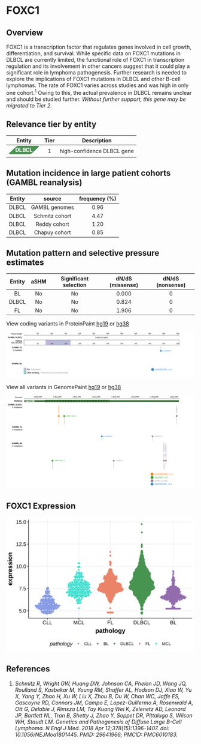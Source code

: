 # FOXC1
## Overview
FOXC1 is a transcription factor that regulates genes involved in cell growth, differentiation, and survival. While specific data on FOXC1 mutations in DLBCL are currently limited, the functional role of FOXC1 in transcription regulation and its involvement in other cancers suggest that it could play a significant role in lymphoma pathogenesis. Further research is needed to explore the implications of FOXC1 mutations in DLBCL and other B-cell lymphomas. The rate of FOXC1 varies across studies and was high in only one cohort.<sup>1</sup> Owing to this, the actual prevalence in DLBCL remains unclear and should be studied further. *Without further support, this gene may be migrated to Tier 2.* 

## Relevance tier by entity

|Entity|Tier|Description               |
|:------:|:----:|--------------------------|
|![DLBCL](images/icons/DLBCL_tier1.png) |1   |high-confidence DLBCL gene|

## Mutation incidence in large patient cohorts (GAMBL reanalysis)

|Entity|source        |frequency (%)|
|:------:|:--------------:|:-------------:|
|DLBCL |GAMBL genomes |0.96         |
|DLBCL |Schmitz cohort|4.47         |
|DLBCL |Reddy cohort  |1.20         |
|DLBCL |Chapuy cohort |0.85         |

## Mutation pattern and selective pressure estimates

|Entity|aSHM|Significant selection|dN/dS (missense)|dN/dS (nonsense)|
|:------:|:----:|:---------------------:|:----------------:|:----------------:|
|BL    |No  |No                   |0.000           |0               |
|DLBCL |No  |No                   |0.824           |0               |
|FL    |No  |No                   |1.906           |0               |



View coding variants in ProteinPaint [hg19](https://morinlab.github.io/LLMPP/GAMBL/FOXC1_protein.html)  or [hg38](https://morinlab.github.io/LLMPP/GAMBL/FOXC1_protein_hg38.html)

![image](images/proteinpaint/FOXC1_NM_001453.svg)

View all variants in GenomePaint [hg19](https://morinlab.github.io/LLMPP/GAMBL/FOXC1.html)  or [hg38](https://morinlab.github.io/LLMPP/GAMBL/FOXC1_hg38.html)

![image](images/proteinpaint/FOXC1.svg)


## FOXC1 Expression
![image](images/gene_expression/FOXC1_by_pathology.svg)

## References
1. *Schmitz R, Wright GW, Huang DW, Johnson CA, Phelan JD, Wang JQ, Roulland S, Kasbekar M, Young RM, Shaffer AL, Hodson DJ, Xiao W, Yu X, Yang Y, Zhao H, Xu W, Liu X, Zhou B, Du W, Chan WC, Jaffe ES, Gascoyne RD, Connors JM, Campo E, Lopez-Guillermo A, Rosenwald A, Ott G, Delabie J, Rimsza LM, Tay Kuang Wei K, Zelenetz AD, Leonard JP, Bartlett NL, Tran B, Shetty J, Zhao Y, Soppet DR, Pittaluga S, Wilson WH, Staudt LM. Genetics and Pathogenesis of Diffuse Large B-Cell Lymphoma. N Engl J Med. 2018 Apr 12;378(15):1396-1407. doi: 10.1056/NEJMoa1801445. PMID: 29641966; PMCID: PMC6010183.*

<!-- FLAGGED FOR TIER 2 -->
<!-- ORIGIN: schmitzGeneticsPathogenesisDiffuse2018a -->
<!-- DLBCL: schmitzGeneticsPathogenesisDiffuse2018a -->
